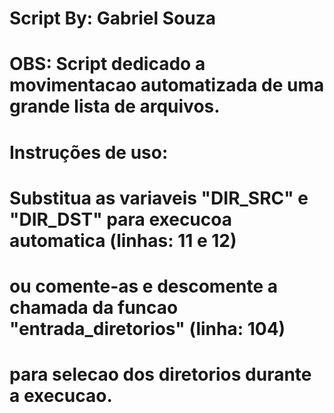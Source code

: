 # Script By: Gabriel Souza
# OBS: Script dedicado a movimentacao automatizada de uma grande lista de arquivos.

# Instruções de uso:
# Substitua as variaveis "DIR_SRC" e "DIR_DST" para execucoa automatica (linhas: 11 e 12)
# ou comente-as e descomente a chamada da funcao "entrada_diretorios" (linha: 104)
# para selecao dos diretorios durante a execucao.
